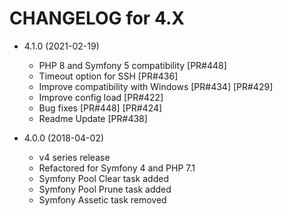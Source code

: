 CHANGELOG for 4.X
=================

* 4.1.0 (2021-02-19)
  * PHP 8 and Symfony 5 compatibility [PR#448]
  * Timeout option for SSH [PR#436]
  * Improve compatibility with Windows [PR#434] [PR#429]
  * Improve config load [PR#422] 
  * Bug fixes [PR#448] [PR#424]
  * Readme Update [PR#438]


* 4.0.0 (2018-04-02)
  * v4 series release
  * Refactored for Symfony 4 and PHP 7.1
  * Symfony Pool Clear task added
  * Symfony Pool Prune task added
  * Symfony Assetic task removed
